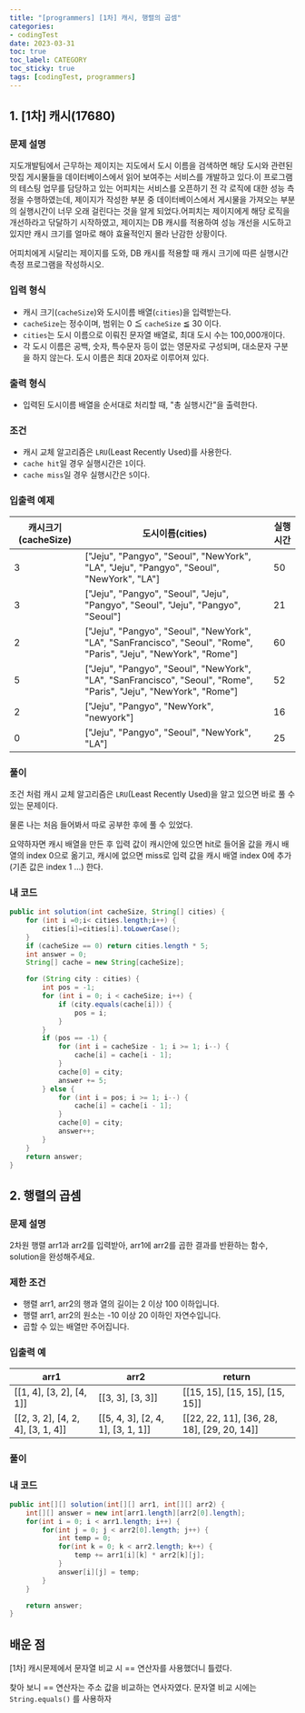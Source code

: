 ```yaml
---
title: "[programmers] [1차] 캐시, 행렬의 곱셈"
categories:
- codingTest
date: 2023-03-31
toc: true
toc_label: CATEGORY
toc_sticky: true
tags: [codingTest, programmers]
---
```



## 1. [1차] 캐시(17680)

### **문제 설명**

지도개발팀에서 근무하는 제이지는 지도에서 도시 이름을 검색하면 해당 도시와 관련된 맛집 게시물들을 데이터베이스에서 읽어 보여주는 서비스를 개발하고 있다.이 프로그램의 테스팅 업무를 담당하고 있는 어피치는 서비스를 오픈하기 전 각 로직에 대한 성능 측정을 수행하였는데, 제이지가 작성한 부분 중 데이터베이스에서 게시물을 가져오는 부분의 실행시간이 너무 오래 걸린다는 것을 알게 되었다.어피치는 제이지에게 해당 로직을 개선하라고 닦달하기 시작하였고, 제이지는 DB 캐시를 적용하여 성능 개선을 시도하고 있지만 캐시 크기를 얼마로 해야 효율적인지 몰라 난감한 상황이다.

어피치에게 시달리는 제이지를 도와, DB 캐시를 적용할 때 캐시 크기에 따른 실행시간 측정 프로그램을 작성하시오.

### **입력 형식**

- 캐시 크기(`cacheSize`)와 도시이름 배열(`cities`)을 입력받는다.
- `cacheSize`는 정수이며, 범위는 0 ≦ `cacheSize` ≦ 30 이다.
- `cities`는 도시 이름으로 이뤄진 문자열 배열로, 최대 도시 수는 100,000개이다.
- 각 도시 이름은 공백, 숫자, 특수문자 등이 없는 영문자로 구성되며, 대소문자 구분을 하지 않는다. 도시 이름은 최대 20자로 이루어져 있다.

### **출력 형식**

- 입력된 도시이름 배열을 순서대로 처리할 때, "총 실행시간"을 출력한다.

### **조건**

- 캐시 교체 알고리즘은 `LRU`(Least Recently Used)를 사용한다.
- `cache hit`일 경우 실행시간은 `1`이다.
- `cache miss`일 경우 실행시간은 `5`이다.

### **입출력 예제**

| 캐시크기(cacheSize) | 도시이름(cities) | 실행시간 |
| --- | --- | --- |
| 3 | ["Jeju", "Pangyo", "Seoul", "NewYork", "LA", "Jeju", "Pangyo", "Seoul", "NewYork", "LA"] | 50 |
| 3 | ["Jeju", "Pangyo", "Seoul", "Jeju", "Pangyo", "Seoul", "Jeju", "Pangyo", "Seoul"] | 21 |
| 2 | ["Jeju", "Pangyo", "Seoul", "NewYork", "LA", "SanFrancisco", "Seoul", "Rome", "Paris", "Jeju", "NewYork", "Rome"] | 60 |
| 5 | ["Jeju", "Pangyo", "Seoul", "NewYork", "LA", "SanFrancisco", "Seoul", "Rome", "Paris", "Jeju", "NewYork", "Rome"] | 52 |
| 2 | ["Jeju", "Pangyo", "NewYork", "newyork"] | 16 |
| 0 | ["Jeju", "Pangyo", "Seoul", "NewYork", "LA"] | 25 |

### 풀이

조건 처럼 캐시 교체 알고리즘은 `LRU`(Least Recently Used)을 알고 있으면 바로 풀 수 있는 문제이다.

물론 나는 처음 들어봐서 따로 공부한 후에 풀 수 있었다.

요약하자면 캐시 배열을 만든 후 입력 값이 캐시안에 있으면 hit로 들어올 값을 캐시 배열의 index 0으로 옮기고, 캐시에 없으면 miss로 입력 값을 캐시 배열 index 0에 추가(기존 값은 index 1 …) 한다.

### 내 코드

```java
public int solution(int cacheSize, String[] cities) {
    for (int i =0;i< cities.length;i++) {
        cities[i]=cities[i].toLowerCase();
    }
    if (cacheSize == 0) return cities.length * 5;
    int answer = 0;
    String[] cache = new String[cacheSize];

    for (String city : cities) {
        int pos = -1;
        for (int i = 0; i < cacheSize; i++) {
            if (city.equals(cache[i])) {
                pos = i;
            }
        }
        if (pos == -1) {
            for (int i = cacheSize - 1; i >= 1; i--) {
                cache[i] = cache[i - 1];
            }
            cache[0] = city;
            answer += 5;
        } else {
            for (int i = pos; i >= 1; i--) {
                cache[i] = cache[i - 1];
            }
            cache[0] = city;
            answer++;
        }
    }
    return answer;
}
```

## 2. 행렬의 곱셈

### **문제 설명**

2차원 행렬 arr1과 arr2를 입력받아, arr1에 arr2를 곱한 결과를 반환하는 함수, solution을 완성해주세요.

### 제한 조건

- 행렬 arr1, arr2의 행과 열의 길이는 2 이상 100 이하입니다.
- 행렬 arr1, arr2의 원소는 -10 이상 20 이하인 자연수입니다.
- 곱할 수 있는 배열만 주어집니다.

### 입출력 예

| arr1 | arr2 | return |
| --- | --- | --- |
| [[1, 4], [3, 2], [4, 1]] | [[3, 3], [3, 3]] | [[15, 15], [15, 15], [15, 15]] |
| [[2, 3, 2], [4, 2, 4], [3, 1, 4]] | [[5, 4, 3], [2, 4, 1], [3, 1, 1]] | [[22, 22, 11], [36, 28, 18], [29, 20, 14]] |

### 풀이

### 내 코드

```java
public int[][] solution(int[][] arr1, int[][] arr2) {
    int[][] answer = new int[arr1.length][arr2[0].length];
    for(int i = 0; i < arr1.length; i++) {
        for(int j = 0; j < arr2[0].length; j++) {
            int temp = 0;
            for(int k = 0; k < arr2.length; k++) {
                temp += arr1[i][k] * arr2[k][j];
            }
            answer[i][j] = temp;
        }
    }

    return answer;
}
```

## 배운 점

[1차] 캐시문제에서 문자열 비교 시 == 연산자를 사용했더니 틀렸다. 

찾아 보니 == 연산자는 주소 값을 비교하는 연사자였다. 문자열 비교 시에는 `String.equals()` 를 사용하자